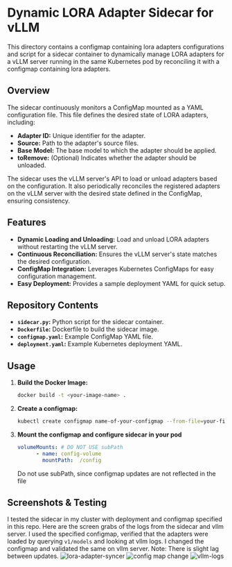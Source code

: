 # Dynamic LORA Adapter Sidecar for vLLM

This directory contains a configmap containing lora adapters configurations and script for a sidecar container to dynamically manage LORA adapters for a vLLM server running in the same Kubernetes pod by reconciling it with a configmap containing lora adapters. 

## Overview

The sidecar continuously monitors a ConfigMap mounted as a YAML configuration file. This file defines the desired state of LORA adapters, including:

- **Adapter ID:** Unique identifier for the adapter.
- **Source:** Path to the adapter's source files.
- **Base Model:** The base model to which the adapter should be applied.
- **toRemove:** (Optional) Indicates whether the adapter should be unloaded.

The sidecar uses the vLLM server's API to load or unload adapters based on the configuration. It also periodically reconciles the registered adapters on the vLLM server with the desired state defined in the ConfigMap, ensuring consistency.

## Features

- **Dynamic Loading and Unloading:**  Load and unload LORA adapters without restarting the vLLM server.
- **Continuous Reconciliation:**  Ensures the vLLM server's state matches the desired configuration.
- **ConfigMap Integration:**  Leverages Kubernetes ConfigMaps for easy configuration management.
- **Easy Deployment:**  Provides a sample deployment YAML for quick setup.

## Repository Contents

- **`sidecar.py`:**  Python script for the sidecar container.
- **`Dockerfile`:**  Dockerfile to build the sidecar image.
- **`configmap.yaml`:**  Example ConfigMap YAML file.
- **`deployment.yaml`:**  Example Kubernetes deployment YAML.

## Usage

1. **Build the Docker Image:**
   ```bash
   docker build -t <your-image-name> .
2. **Create a configmap:**
    ```bash
    kubectl create configmap name-of-your-configmap --from-file=your-file.yaml
3. **Mount the configmap and configure sidecar in your pod**
    ```yaml
    volumeMounts: # DO NOT USE subPath
          - name: config-volume
            mountPath:  /config
    ```
    Do not use subPath, since configmap updates are not reflected in the file

[deployment]: deployment.yaml

## Screenshots & Testing
I tested the sidecar in my cluster with deployment and configmap specified in this repo. Here are the screen grabs of the logs from the sidecar and vllm server. I used the specified configmap, verified that the adapters were loaded by querying `v1/models` and looking at vllm logs. I changed the configmap and validated the same on vllm server. Note: There is slight lag between updates. 
![lora-adapter-syncer](screenshots/lora-syncer-sidecar.png)
![config map change](screenshots/configmap-change.png)
![vllm-logs](screenshots/vllm-logs.png)
